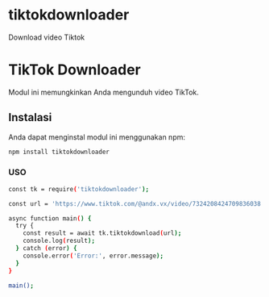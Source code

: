 # tiktokdownloader
Download video Tiktok
# TikTok Downloader

Modul ini memungkinkan Anda mengunduh video TikTok.

## Instalasi

Anda dapat menginstal modul ini menggunakan npm:

```bash
npm install tiktokdownloader
```

### USO
```bash
const tk = require('tiktokdownloader');

const url = 'https://www.tiktok.com/@andx.vx/video/7324208424709836038';

async function main() {
  try {
    const result = await tk.tiktokdownload(url);
    console.log(result);
  } catch (error) {
    console.error('Error:', error.message);
  }
}

main();

```
